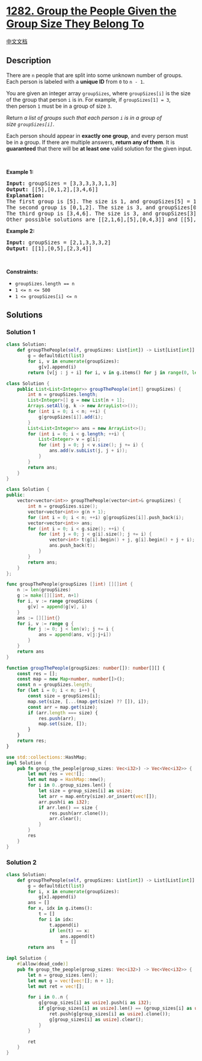 # [1282. Group the People Given the Group Size They Belong To](https://leetcode.com/problems/group-the-people-given-the-group-size-they-belong-to)

[中文文档](/solution/1200-1299/1282.Group%20the%20People%20Given%20the%20Group%20Size%20They%20Belong%20To/README.md)

## Description

<p>There are <code>n</code> people&nbsp;that are split into some unknown number of groups. Each person is labeled with a&nbsp;<strong>unique ID</strong>&nbsp;from&nbsp;<code>0</code>&nbsp;to&nbsp;<code>n - 1</code>.</p>

<p>You are given an integer array&nbsp;<code>groupSizes</code>, where <code>groupSizes[i]</code>&nbsp;is the size of the group that person&nbsp;<code>i</code>&nbsp;is in. For example, if&nbsp;<code>groupSizes[1] = 3</code>, then&nbsp;person&nbsp;<code>1</code>&nbsp;must be in a&nbsp;group of size&nbsp;<code>3</code>.</p>

<p>Return&nbsp;<em>a list of groups&nbsp;such that&nbsp;each person&nbsp;<code>i</code>&nbsp;is in a group of size&nbsp;<code>groupSizes[i]</code></em>.</p>

<p>Each person should&nbsp;appear in&nbsp;<strong>exactly one group</strong>,&nbsp;and every person must be in a group. If there are&nbsp;multiple answers, <strong>return any of them</strong>. It is <strong>guaranteed</strong> that there will be <strong>at least one</strong> valid solution for the given input.</p>

<p>&nbsp;</p>
<p><strong class="example">Example 1:</strong></p>

<pre>
<strong>Input:</strong> groupSizes = [3,3,3,3,3,1,3]
<strong>Output:</strong> [[5],[0,1,2],[3,4,6]]
<b>Explanation:</b> 
The first group is [5]. The size is 1, and groupSizes[5] = 1.
The second group is [0,1,2]. The size is 3, and groupSizes[0] = groupSizes[1] = groupSizes[2] = 3.
The third group is [3,4,6]. The size is 3, and groupSizes[3] = groupSizes[4] = groupSizes[6] = 3.
Other possible solutions are [[2,1,6],[5],[0,4,3]] and [[5],[0,6,2],[4,3,1]].
</pre>

<p><strong class="example">Example 2:</strong></p>

<pre>
<strong>Input:</strong> groupSizes = [2,1,3,3,3,2]
<strong>Output:</strong> [[1],[0,5],[2,3,4]]
</pre>

<p>&nbsp;</p>
<p><strong>Constraints:</strong></p>

<ul>
	<li><code>groupSizes.length == n</code></li>
	<li><code>1 &lt;= n&nbsp;&lt;= 500</code></li>
	<li><code>1 &lt;=&nbsp;groupSizes[i] &lt;= n</code></li>
</ul>

## Solutions

### Solution 1

<!-- tabs:start -->

```python
class Solution:
    def groupThePeople(self, groupSizes: List[int]) -> List[List[int]]:
        g = defaultdict(list)
        for i, v in enumerate(groupSizes):
            g[v].append(i)
        return [v[j : j + i] for i, v in g.items() for j in range(0, len(v), i)]
```

```java
class Solution {
    public List<List<Integer>> groupThePeople(int[] groupSizes) {
        int n = groupSizes.length;
        List<Integer>[] g = new List[n + 1];
        Arrays.setAll(g, k -> new ArrayList<>());
        for (int i = 0; i < n; ++i) {
            g[groupSizes[i]].add(i);
        }
        List<List<Integer>> ans = new ArrayList<>();
        for (int i = 0; i < g.length; ++i) {
            List<Integer> v = g[i];
            for (int j = 0; j < v.size(); j += i) {
                ans.add(v.subList(j, j + i));
            }
        }
        return ans;
    }
}
```

```cpp
class Solution {
public:
    vector<vector<int>> groupThePeople(vector<int>& groupSizes) {
        int n = groupSizes.size();
        vector<vector<int>> g(n + 1);
        for (int i = 0; i < n; ++i) g[groupSizes[i]].push_back(i);
        vector<vector<int>> ans;
        for (int i = 0; i < g.size(); ++i) {
            for (int j = 0; j < g[i].size(); j += i) {
                vector<int> t(g[i].begin() + j, g[i].begin() + j + i);
                ans.push_back(t);
            }
        }
        return ans;
    }
};
```

```go
func groupThePeople(groupSizes []int) [][]int {
	n := len(groupSizes)
	g := make([][]int, n+1)
	for i, v := range groupSizes {
		g[v] = append(g[v], i)
	}
	ans := [][]int{}
	for i, v := range g {
		for j := 0; j < len(v); j += i {
			ans = append(ans, v[j:j+i])
		}
	}
	return ans
}
```

```ts
function groupThePeople(groupSizes: number[]): number[][] {
    const res = [];
    const map = new Map<number, number[]>();
    const n = groupSizes.length;
    for (let i = 0; i < n; i++) {
        const size = groupSizes[i];
        map.set(size, [...(map.get(size) ?? []), i]);
        const arr = map.get(size);
        if (arr.length === size) {
            res.push(arr);
            map.set(size, []);
        }
    }
    return res;
}
```

```rust
use std::collections::HashMap;
impl Solution {
    pub fn group_the_people(group_sizes: Vec<i32>) -> Vec<Vec<i32>> {
        let mut res = vec![];
        let mut map = HashMap::new();
        for i in 0..group_sizes.len() {
            let size = group_sizes[i] as usize;
            let arr = map.entry(size).or_insert(vec![]);
            arr.push(i as i32);
            if arr.len() == size {
                res.push(arr.clone());
                arr.clear();
            }
        }
        res
    }
}
```

<!-- tabs:end -->

### Solution 2

<!-- tabs:start -->

```python
class Solution:
    def groupThePeople(self, groupSizes: List[int]) -> List[List[int]]:
        g = defaultdict(list)
        for i, x in enumerate(groupSizes):
            g[x].append(i)
        ans = []
        for x, idx in g.items():
            t = []
            for i in idx:
                t.append(i)
                if len(t) == x:
                    ans.append(t)
                    t = []
        return ans
```

```rust
impl Solution {
    #[allow(dead_code)]
    pub fn group_the_people(group_sizes: Vec<i32>) -> Vec<Vec<i32>> {
        let n = group_sizes.len();
        let mut g = vec![vec![]; n + 1];
        let mut ret = vec![];

        for i in 0..n {
            g[group_sizes[i] as usize].push(i as i32);
            if g[group_sizes[i] as usize].len() == (group_sizes[i] as usize) {
                ret.push(g[group_sizes[i] as usize].clone());
                g[group_sizes[i] as usize].clear();
            }
        }

        ret
    }
}
```

<!-- tabs:end -->

<!-- end -->
